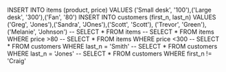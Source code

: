 INSERT INTO items (product, price)
VALUES ('Small desk', '100'),('Large desk', '300'),('Fan', '80')
INSERT INTO customers (first_n, last_n)
VALUES ('Greg', 'Jones'),('Sandra', 'JOnes'),('Scott', 'Scott'), ('Trevor', 'Green'),('Melanie', 'Johnson')
-- SELECT * FROM items
-- SELECT * FROM items WHERE price >80
-- SELECT * FROM items WHERE price <300
-- SELECT * FROM customers WHERE last_n = 'Smith'
-- SELECT * FROM customers WHERE last_n = 'Jones'
-- SELECT * FROM customers WHERE first_n != 'Craig'